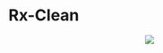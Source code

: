 # Rx-Clean

<p align="center">
  <img src="https://github.com/iamjosephmj/Rx-Clean//tree/master/repo-res/images/clean.png" />
</p>

